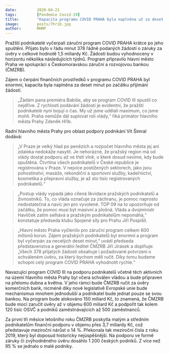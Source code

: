 ```yaml
---
date:         2020-04-21
tags:         [Pandemie Covid-19]
title:        "Kapacita programu COVID PRAHA byla naplněna už za deset minut"
image: 	      posts/7hrib.jpg
author:       MHMP
---
```


Pražští podnikatelé vyčerpali záruční program COVID PRAHA krátce po jeho spuštění. Přijato bylo v řádu minut 378 řádně podaných žádostí o záruky za úvěry v celkové hodnotě 1,5 miliardy Kč. Žádosti budou vyhodnoceny v horizontu několika následujících týdnů. Program připravilo hlavní město Praha ve spolupráci s Českomoravskou záruční a rozvojovou bankou (ČMZRB).

Zájem o čerpání finančních prostředků v programu COVID PRAHA byl enormní, kapacita byla naplněna za deset minut po začátku přijímání žádostí. 

> „Žádám pana premiéra Babiše, aby se program COVID III spustil co nejdříve. Z rychlosti podávání žádostí je evidentní, že pražští podnikatelé nyní bojují o čas. My už jsme udělali maximum, co jsme mohli. Praha nemůže dál suplovat roli vlády,“ říká primátor hlavního města Prahy Zdeněk Hřib.

Radní hlavního města Prahy pro oblast podpory podnikání Vít Šimral dodává: 

> „V Praze je velký hlad po penězích a rozpočet hlavního města jej ani zdaleka nedokáže nasytit. Je nehorázné, že pražský region má od vlády dostat podporu až ve třetí vlně, o které dosud nevíme, kdy bude spuštěna. Čtvrtina všech podnikatelů v České republice je registrována v Praze. V nejvíce postižených sektorech, jako jsou pohostinství, masáže, rekondiční  a sportovní služby, kadeřnictví, kosmetika a přepravní služby, je až sto tisíc registrovaných podnikatelů.“

> „Postup vlády vypadá jako cílená likvidace pražských podnikatelů a živnostníků. To, co vláda označuje za záchranu, je pomoc naprosto nedostatečná a navíc jen pro vyvolené. TOP 09 na to upozorňuje od začátku, že pomoc musí být masivní a plošná. Vláda a dvojministr Havlíček zatím selhává a pražským podnikatelům nepomáhá,“ konstatuje předseda klubu Spojené síly pro Prahu Jiří Pospíšil.

> „Hlavní město Praha vyčlenilo pro záruční program celkem 600 milionů korun. Zájem pražských podnikatelů byl enormní a program byl vyčerpán za necelých deset minut,“ uvádí předseda představenstva a generální ředitel ČMZRB Jiří Jirásek a doplňuje: „Všech 378 přijatých žádostí obsahuje i požadované potvrzení o schváleném úvěru, za který bychom měli ručit. Díky tomu budeme schopni celý program COVID PRAHA vyhodnotit rychle.“

Navazující program COVID III na podporu podnikatelů včetně těch aktivních na území hlavního města Prahy byl včera schválen vládou a bude připraven na přelomu dubna a května. V jeho rámci bude ČMZRB ručit za úvěry komerčních bank, nicméně díky nové legislativě Evropské unie bude mechanismus mnohem jednodušší a podnikatel bude jednat pouze se svou bankou. Na program bude alokováno 150 miliard Kč, to znamená, že ČMZRB bude moci zaručit úvěry až v objemu 600 miliard Kč a podpořit tak kolem 120 tisíc OSVČ a podniků zaměstnávajících až 500 zaměstnanců.

Za první tři měsíce letošního roku ČMZRB poskytla malým a středním podnikatelům finanční podporu v objemu přes 3,7 miliardy Kč, což představuje meziroční nárůst o 14 %. Překonala tak meziroční čísla z roku 2019, který byl doposud historicky nejúspěšnější. Na podporu ve formě záruky či zvýhodněného úvěru dosáhlo 1 200 českých podniků. Z více než 95 % se jednalo o malé podniky.


